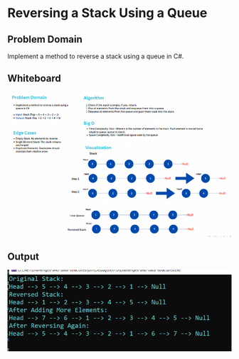 # Reversing a Stack Using a Queue

## Problem Domain
Implement a method to reverse a stack using a queue in C#.

## Whiteboard
![Reversing a Stack Using a Queue](./ReversedStackWhitbord.png)


## Output
![Reversing a Stack Using a Queue](./outputRevers.png)
